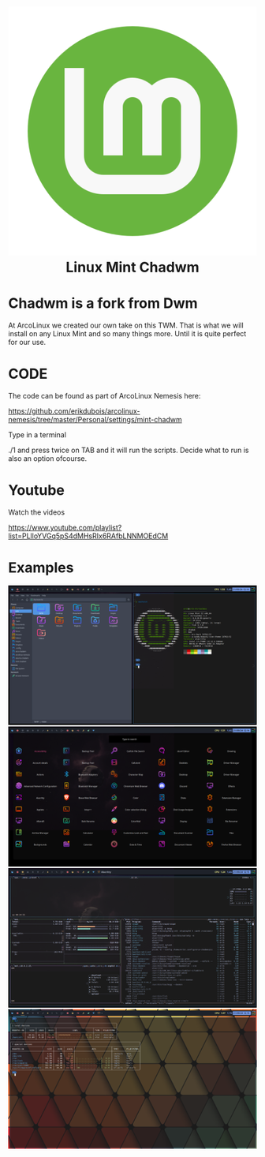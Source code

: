 <h1 align="center">
 <img src="https://github.com/erikdubois/mint-chadwm/blob/main/logo.svg">
  <br />
   Linux Mint Chadwm
</h1>

# Chadwm is a fork from Dwm

At ArcoLinux we created our own take on this TWM. That is what we will install on any Linux Mint and so many things more.
Until it is quite perfect for our use.


# CODE

The code can be found as part of ArcoLinux Nemesis here:

https://github.com/erikdubois/arcolinux-nemesis/tree/master/Personal/settings/mint-chadwm


Type in a terminal

./1 and press twice on TAB and it will run the scripts. Decide what to run is also an option ofcourse.


# Youtube

Watch the videos 

https://www.youtube.com/playlist?list=PLlloYVGq5pS4dMHsRIx6RAfbLNNMOEdCM

# Examples

![Alt text](mint-chadwm1.png)
![Alt text](mint-chadwm2.png)
![Alt text](mint-chadwm3.png)
![Alt text](mint-chadwm4.png)